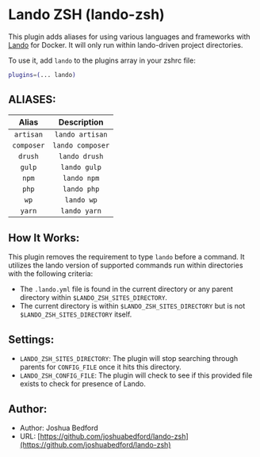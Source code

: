 # Lando ZSH (lando-zsh)

This plugin adds aliases for using various languages and frameworks with
[Lando](https://docs.lando.dev/basics/) for Docker. It will only run within
lando-driven project directories.

To use it, add `lando` to the plugins array in your zshrc file:

```zsh
plugins=(... lando)
```

## ALIASES:

|   Alias    |   Description    |
| :--------: | :--------------: |
| `artisan`  | `lando artisan`  |
| `composer` | `lando composer` |
| `drush`    | `lando drush`    |
| `gulp`     | `lando gulp`     |
| `npm`      | `lando npm`      |
| `php`      | `lando php`      |
| `wp`       | `lando wp`       |
| `yarn`     | `lando yarn`     |

## How It Works:

This plugin removes the requirement to type `lando` before a command. It
utilizes the lando version of supported commands run within directories with the
following criteria:

-   The `.lando.yml` file is found in the current directory or any parent
    directory within `$LANDO_ZSH_SITES_DIRECTORY`.
-   The current directory is within `$LANDO_ZSH_SITES_DIRECTORY` but is not
    `$LANDO_ZSH_SITES_DIRECTORY` itself.

## Settings:

-   `LANDO_ZSH_SITES_DIRECTORY`: The plugin will stop searching through parents
    for `CONFIG_FILE` once it hits this directory.
-   `LANDO_ZSH_CONFIG_FILE`: The plugin will check to see if this provided file
    exists to check for presence of Lando.

## Author:

-   Author: Joshua Bedford
-   URL:
    [https://github.com/joshuabedford/lando-zsh](https://github.com/joshuabedford/lando-zsh)
